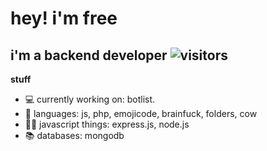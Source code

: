 # hey! i'm free

## i'm a backend developer ![visitors](https://visitor-badge.glitch.me/badge?page_id=freegocrazy.435644742)

**stuff**
  
- 💻 currently working on: botlist.
- 💬 languages: js, php, emojicode, brainfuck, folders, cow
- 👨‍💻 javascript things: express.js, node.js
- 📚 databases: mongodb
